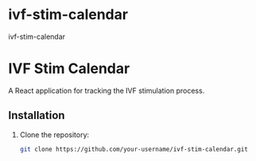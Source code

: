 # ivf-stim-calendar
ivf-stim-calendar
# IVF Stim Calendar

A React application for tracking the IVF stimulation process.

## Installation

1. Clone the repository:
   ```bash
   git clone https://github.com/your-username/ivf-stim-calendar.git
